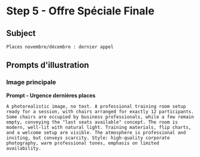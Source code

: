 # Step 5 - Offre Spéciale Finale

## Subject
```
Places novembre/décembre : dernier appel
```

## Prompts d'illustration

### Image principale

**Prompt - Urgence dernières places**
```
A photorealistic image, no text. A professional training room setup ready for a session, with chairs arranged for exactly 12 participants. Some chairs are occupied by business professionals, while a few remain empty, conveying the "last seats available" concept. The room is modern, well-lit with natural light. Training materials, flip charts, and a welcome setup are visible. The atmosphere is professional and inviting, but conveys scarcity. Style: high-quality corporate photography, warm professional tones, emphasis on limited availability.
```

